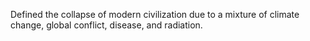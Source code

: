 Defined the collapse of modern civilization due to a mixture of climate change, global conflict, disease, and radiation.